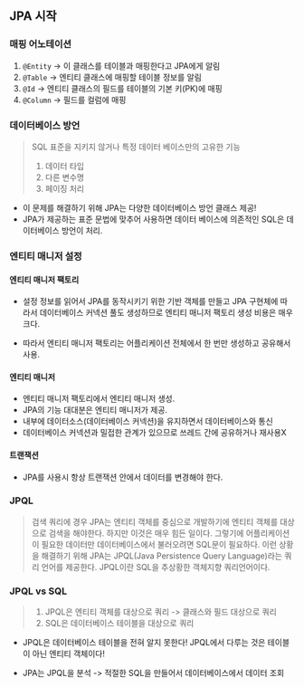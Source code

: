 JPA 시작
---
### 매핑 어노테이션
1. `@Entity` -> 이 클래스를 테이블과 매핑한다고 JPA에게 알림
2. `@Table` -> 엔티티 클래스에 매핑할 테이블 정보를 알림
3. `@Id` -> 엔티티 클래스의 필드를 테이블의 기본 키(PK)에 매핑
4. `@Column` -> 필드를 컬럼에 매핑

### 데이터베이스 방언
> SQL 표준을 지키지 않거나 특정 데이터 베이스만의 고유한 기능
> 1. 데이터 타입
> 2. 다른 변수명
> 3. 페이징 처리

* 이 문제를 해결하기 위해 JPA는  다양한 데이터베이스 방언 클래스 제공!
* JPA가 제공하는 표준 문법에 맞추어 사용하면 데이터 베이스에 의존적인 SQL은
데이터베이스 방언이 처리.
  
### 엔티티 매니저 설정
#### 엔티티 매니저 팩토리
* 설정 정보를 읽어서 JPA를 동작시키기 위한 기반 객체를 만들고 JPA 구현체에
따라서 데이터베이스 커넥션 풀도 생성하므로 엔티티 매니저 팩토리 
  생성 비용은 매우 크다.
  
* 따라서 엔티티 매니저 팩토리는 어플리케이션 전체에서 한 번만 생성하고 공유해서 사용.
  
#### 엔티티 매니저
* 엔티티 매니저 팩토리에서 엔티티 매니저 생성.
* JPA의 기능 대대분은 엔티티 매니저가 제공.
* 내부에 데이터소스(데이터베이스 커넥션)을 유지하면서 데이터베이스와 통신
* 데이터베이스 커넥션과 밀접한 관계가 있으므로 쓰레드 간에 공유하거나 재사용X

#### 트랜잭션
* JPA를 사용시 항상 트랜잭션 안에서 데이터를 변경해야 한다.

### JPQL
> 검색 쿼리에 경우 JPA는 엔티티 객체를 중심으로 개발하기에 엔티티 객체를 대상으로
 검색을 해야한다. 하지만 이것은 매우 힘든 일이다. 그렇기에 어플리케이션이 필요한
 데이터만 데이터베이스에서 불러오려면 SQL문이 필요하다. 이런 상황을 해결하기 위해
 JPA는 JPQL(Java Persistence Query Language)라는 쿼리 언어를 제공한다. JPQL이란 SQL을 추상황한 객체지향 쿼리언어이다.

### JPQL vs SQL
> 1. JPQL은 엔티티 객체를 대상으로 쿼리 -> 클래스와 필드 대상으로 쿼리
> 2. SQL은 데이터베이스 테이블을 대상으로 쿼리

* JPQL은 데이터베이스 테이블을 전혀 알지 못한다! JPQL에서 다루는 것은 테이블이 아닌
 엔티티 객체이다!
  
* JPA는 JPQL을 분석 -> 적절한 SQL을 만들어서 데이터베이스에서 데이터 조회